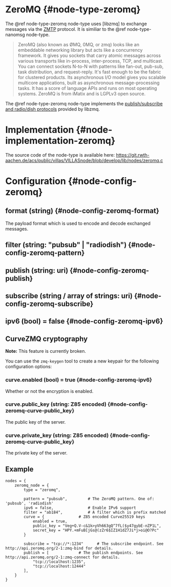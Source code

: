 # ZeroMQ {#node-type-zeromq}

The @ref node-type-zeromq node-type uses [libzmq] to exchange messages via the [ZMTP](https://rfc.zeromq.org/spec:23/ZMTP/) protocol. It is similiar to the @ref node-type-nanomsg node-type.

> ZeroMQ (also known as ØMQ, 0MQ, or zmq) looks like an embeddable networking library but acts like a concurrency framework. It gives you sockets that carry atomic messages across various transports like in-process, inter-process, TCP, and multicast. You can connect sockets N-to-N with patterns like fan-out, pub-sub, task distribution, and request-reply. It's fast enough to be the fabric for clustered products. Its asynchronous I/O model gives you scalable multicore applications, built as asynchronous message-processing tasks. It has a score of language APIs and runs on most operating systems. ZeroMQ is from iMatix and is LGPLv3 open source.

The @ref node-type-zeromq node-type implements the [publish/subscribe and radio/dish protocols](http://api.zeromq.org/4-2:zmq-socket) provided by libzmq.

# Implementation {#node-implementation-zeromq}

The source code of the node-type is available here:
https://git.rwth-aachen.de/acs/public/villas/VILLASnode/blob/develop/lib/nodes/zeromq.c

# Configuration {#node-config-zeromq}

## format (string) {#node-config-zeromq-format}

The payload format which is used to encode and decode exchanged messages.

## filter (string: "pubsub" | "radiodish") {#node-config-zeromq-pattern}

## publish (string: uri) {#node-config-zeromq-publish}

## subscribe (string / array of strings: uri) {#node-config-zeromq-subscribe}

## ipv6 (bool) = false {#node-config-zeromq-ipv6}

## CurveZMQ cryptography

**Note:** This feature is currently broken.

You can use the `zmq-keygen` tool to create a new keypair for the following configuration options:

### curve.enabled (bool) = true {#node-config-zeromq-ipv6}

Whether or not the encryption is enabled.

### curve.public_key (string: Z85 encoded) {#node-config-zeromq-curve-public_key}

The public key of the server.

### curve.private_key (string: Z85 encoded) {#node-config-zeromq-curve-public_key}

The private key of the server.

## Example

```
nodes = {
	zeromq_node = {
		type = "zeromq",

		pattern = "pubsub",			# The ZeroMQ pattern. One of: 'pubsub', 'radiodish'
		ipv6 = false,				# Enable IPv6 support
		filter = "ab184",			# A filter which is prefix matched
		curve = {				# Z85 encoded Curve25519 keys
			enabled = true,
			public_key = "Veg+Q.V-c&1k>yVh663gQ^7fL($y47gybE-nZP1L",
			secret_key = "HPY.+mFuB[jGs@(zZr6$IZ1H1dZ7Ji*j>oi@O?Pc"
		}

		subscribe = "tcp://*:1234"		# The subscribe endpoint. See http://api.zeromq.org/2-1:zmq-bind for details.
		publish = [				# The publish endpoints. See http://api.zeromq.org/2-1:zmq-connect for details.
			"tcp://localhost:1235",
			"tcp://localhost:12444"
		],
	}
}
```
